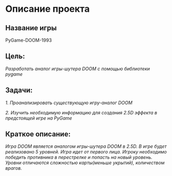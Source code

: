 # Описание проекта 
## Название игры
PyGame-DOOM-1993
## Цель:
_Разработать аналог игры-шутера DOOM с помощью библиотеки pygame_
## Задачи:
_1. Проанализировать существующую игру-аналог DOOM_

_2. Изучить необходимую информацию для создания 2.5D эффекта в предстоящей игре на PyGame_
## Краткое описание:
_Игра DOOM является аналогом игры-шутера DOOM в 2.5D. В игре будет реализовано 5 уровней. Игра идет от первого лица. Игроку необходимо победить 
противника в перестрелке и попасть на новый уровень. Уровни отличаются сложностью карты(меньше укрытий), количеством врагов._
